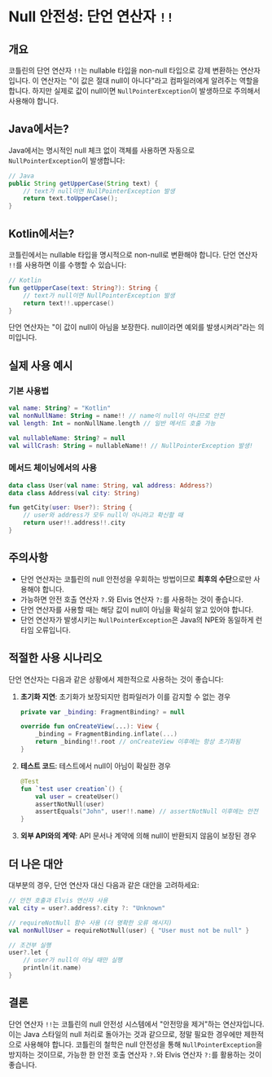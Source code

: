 # Null 안전성: 단언 연산자 `!!`

## 개요
코틀린의 단언 연산자 `!!`는 nullable 타입을 non-null 타입으로 강제 변환하는 연산자입니다. 이 연산자는 "이 값은 절대 null이 아니다"라고 컴파일러에게 알려주는 역할을 합니다. 하지만 실제로 값이 null이면 `NullPointerException`이 발생하므로 주의해서 사용해야 합니다.

## Java에서는?
Java에서는 명시적인 null 체크 없이 객체를 사용하면 자동으로 `NullPointerException`이 발생합니다:

```java
// Java
public String getUpperCase(String text) {
    // text가 null이면 NullPointerException 발생
    return text.toUpperCase();
}
```

## Kotlin에서는?
코틀린에서는 nullable 타입을 명시적으로 non-null로 변환해야 합니다. 단언 연산자 `!!`를 사용하면 이를 수행할 수 있습니다:

```kotlin
// Kotlin
fun getUpperCase(text: String?): String {
    // text가 null이면 NullPointerException 발생
    return text!!.uppercase()
}
```

단언 연산자는 "이 값이 null이 아님을 보장한다. null이라면 예외를 발생시켜라"라는 의미입니다.

## 실제 사용 예시

### 기본 사용법
```kotlin
val name: String? = "Kotlin"
val nonNullName: String = name!! // name이 null이 아니므로 안전
val length: Int = nonNullName.length // 일반 메서드 호출 가능
```

```kotlin
val nullableName: String? = null
val willCrash: String = nullableName!! // NullPointerException 발생!
```

### 메서드 체이닝에서의 사용
```kotlin
data class User(val name: String, val address: Address?)
data class Address(val city: String)

fun getCity(user: User?): String {
    // user와 address가 모두 null이 아니라고 확신할 때
    return user!!.address!!.city
}
```

## 주의사항
- 단언 연산자는 코틀린의 null 안전성을 우회하는 방법이므로 **최후의 수단**으로만 사용해야 합니다.
- 가능하면 안전 호출 연산자 `?.`와 Elvis 연산자 `?:`를 사용하는 것이 좋습니다.
- 단언 연산자를 사용할 때는 해당 값이 null이 아님을 확실히 알고 있어야 합니다.
- 단언 연산자가 발생시키는 `NullPointerException`은 Java의 NPE와 동일하게 런타임 오류입니다.

## 적절한 사용 시나리오
단언 연산자는 다음과 같은 상황에서 제한적으로 사용하는 것이 좋습니다:

1. **초기화 지연**: 초기화가 보장되지만 컴파일러가 이를 감지할 수 없는 경우
   ```kotlin
   private var _binding: FragmentBinding? = null
   
   override fun onCreateView(...): View {
       _binding = FragmentBinding.inflate(...)
       return _binding!!.root // onCreateView 이후에는 항상 초기화됨
   }
   ```

2. **테스트 코드**: 테스트에서 null이 아님이 확실한 경우
   ```kotlin
   @Test
   fun `test user creation`() {
       val user = createUser()
       assertNotNull(user)
       assertEquals("John", user!!.name) // assertNotNull 이후에는 안전
   }
   ```

3. **외부 API와의 계약**: API 문서나 계약에 의해 null이 반환되지 않음이 보장된 경우

## 더 나은 대안
대부분의 경우, 단언 연산자 대신 다음과 같은 대안을 고려하세요:

```kotlin
// 안전 호출과 Elvis 연산자 사용
val city = user?.address?.city ?: "Unknown"

// requireNotNull 함수 사용 (더 명확한 오류 메시지)
val nonNullUser = requireNotNull(user) { "User must not be null" }

// 조건부 실행
user?.let { 
    // user가 null이 아닐 때만 실행
    println(it.name)
}
```

## 결론
단언 연산자 `!!`는 코틀린의 null 안전성 시스템에서 "안전망을 제거"하는 연산자입니다. 이는 Java 스타일의 null 처리로 돌아가는 것과 같으므로, 정말 필요한 경우에만 제한적으로 사용해야 합니다. 코틀린의 철학은 null 안전성을 통해 `NullPointerException`을 방지하는 것이므로, 가능한 한 안전 호출 연산자 `?.`와 Elvis 연산자 `?:`를 활용하는 것이 좋습니다.
